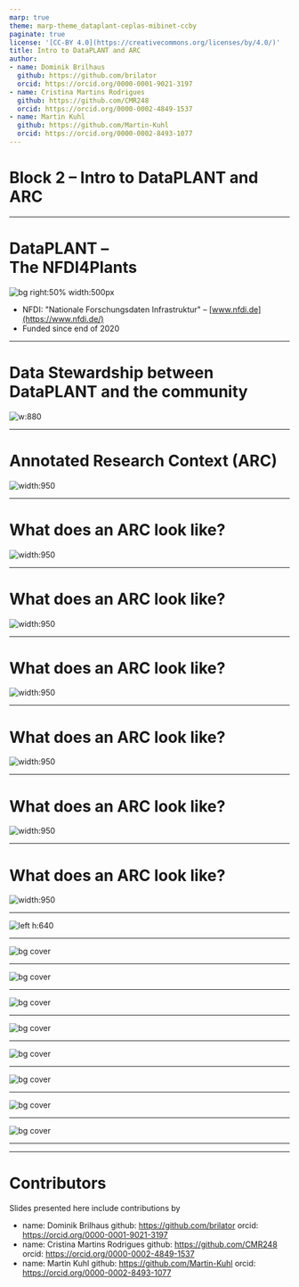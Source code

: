 ```yaml
---
marp: true
theme: marp-theme_dataplant-ceplas-mibinet-ccby
paginate: true
license: '[CC-BY 4.0](https://creativecommons.org/licenses/by/4.0/)'
title: Intro to DataPLANT and ARC
author:
- name: Dominik Brilhaus
  github: https://github.com/brilator
  orcid: https://orcid.org/0000-0001-9021-3197
- name: Cristina Martins Rodrigues
  github: https://github.com/CMR248
  orcid: https://orcid.org/0000-0002-4849-1537
- name: Martin Kuhl
  github: https://github.com/Martin-Kuhl
  orcid: https://orcid.org/0000-0002-8493-1077
---
```


# Block 2 &ndash; Intro to DataPLANT and ARC

---

# DataPLANT &ndash; <br>The NFDI4Plants

![bg right:50% width:500px](./../../images/DataPLANT_TaskAreas.svg)

- NFDI: "Nationale Forschungsdaten Infrastruktur" &ndash; [www.nfdi.de](https://www.nfdi.de/)
- Funded since end of 2020

---

# Data Stewardship between DataPLANT and the community  <!-- fit -->

![w:880](././../../images/DataPLANT-collaborationCEPLAS-Mibinet.drawio.png)

---

# Annotated Research Context (ARC)

![width:950](./../../images/ARC_DataCentricIntegration_img1.png)

---

# What does an ARC look like?

![width:950](./../../images/ARC_fillWithData_seq1.png)

---

# What does an ARC look like?

![width:950](./../../images/ARC_fillWithData_seq2.png)

---

# What does an ARC look like?

![width:950](./../../images/ARC_fillWithData_seq3.png)

---

# What does an ARC look like?

![width:950](./../../images/ARC_fillWithData_seq4.png)

---

# What does an ARC look like?

![width:950](./../../images/ARC_fillWithData_seq5.png)

---

# What does an ARC look like?

![width:950](./../../images/ARC_fillWithData_seq6.png)

---

![left h:640](./../../images/User_Challenges_002.svg)

---

![bg cover](./../../images/DataPLANT_BigPicture_seq1.png)

---

![bg cover](./../../images/DataPLANT_BigPicture_seq2.png)

---

![bg cover](./../../images/DataPLANT_BigPicture_seq3.png)

---

![bg cover](./../../images/DataPLANT_BigPicture_seq4.png)

---

![bg cover](./../../images/DataPLANT_BigPicture_seq5.png)

---

![bg cover](./../../images/DataPLANT_BigPicture_seq6.png)

---

![bg cover](./../../images/DataPLANT_BigPicture_seq7.png)

---

![bg cover](./../../images/DataPLANT_BigPicture_seq8.png)

---

---

# Contributors

Slides presented here include contributions by

- name: Dominik Brilhaus
  github: https://github.com/brilator
  orcid: https://orcid.org/0000-0001-9021-3197
- name: Cristina Martins Rodrigues
  github: https://github.com/CMR248
  orcid: https://orcid.org/0000-0002-4849-1537
- name: Martin Kuhl
  github: https://github.com/Martin-Kuhl
  orcid: https://orcid.org/0000-0002-8493-1077

